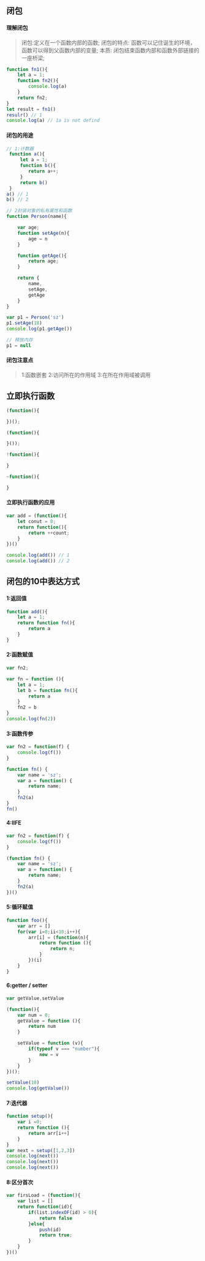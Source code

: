## 闭包
#### 理解闭包
>闭包:定义在一个函数内部的函数;
>闭包的特点: 函数可以记住诞生的环境，函数可以得到父函数内部的变量;
>本质: 闭包结束函数内部和函数外部链接的一座桥梁;
```javascript
function fn1(){
    let a = 1;
    function fn2(){
        console.log(a)
    }
    return fn2;
}
let result = fn1()
resulr() // 1
console.log(a) // 1a is not defind
```

#### 闭包的用途
```javascript
// 1:计数器
 function a(){
     let a = 1;
     function b(){
        return a++;
     }
     return b()
 }
a() // 1
b() // 2
```
```javascript
// 2封装对象的私有属性和函数
function Person(name){

    var age;
    function setAge(n){
        age = n
    }

    function getAge(){
        return age;
    }

    return {
        name,
        setAge,
        getAge
    }
}

var p1 = Person('sz')
p1.setAge(18)
console.log(p1.getAge())

// 释放内存
p1 = null
```

#### 闭包注意点
>1:函数嵌套
>2:访问所在的作用域
>3:在所在作用域被调用

## 立即执行函数
```javascript
(function(){

})();

(function(){

}());

!function(){

}

~function(){

}
```

#### 立即执行函数的应用
```javascript
var add = (function(){
    let conut = 0;
    return function(){
        return ++count;
    }
})()

console.log(add()) // 1
console.log(add()) // 2
```

## 闭包的10中表达方式
#### 1:返回值
```javascript
function add(){
    let a = 1;
    return function fn(){
        return a
    }
}
```

#### 2:函数赋值
```javascript
var fn2;

var fn = function (){
    let a = 1;
    let b = function fn(){
        return a
    }
    fn2 = b
}
console.log(fn(2))
```

#### 3:函数传参
```javascript
var fn2 = function(f) {
    console.log(f())
}

function fn() {
    var name = 'sz';
    var a = function() {
        return name;
    }
    fn2(a)
}
fn()
```
#### 4:IIFE
```javascript
var fn2 = function(f) {
    console.log(f())
}

(function fn() {
    var name = 'sz';
    var a = function() {
        return name;
    }
    fn2(a)
})()
```

#### 5:循环赋值
```javascript
function foo(){
    var arr = []
    for(var i=0;ii<10;i++){
        arr[i] = (function(n){
            return function (){
                return n;
            }
        })(i)
    }
}
```

#### 6:getter / setter
```javascript
var getValue,setValue

(function(){
    var num = 0;
    getValue = function (){
        return num
    }

    setValue = function (v){
        if(typeof v === "number"){
            new = v
        }
    }
})();

setValue(10)
console.log(getValue())
```

#### 7:迭代器
```javascript
function setup(){
    var i =0;
    return function (){
        return arr[i++]
    }
}
var next = setup([1,2,3])
console.log(next())
console.log(next())
console.log(next())
```

#### 8:区分首次
```javascript
var firsLoad = (function(){
    var list = []
    return function(id){
        if(list.indexOF(id) > 0){
            return false
        }else{
            push(id)
            return true;
        }
    }
})() 
```